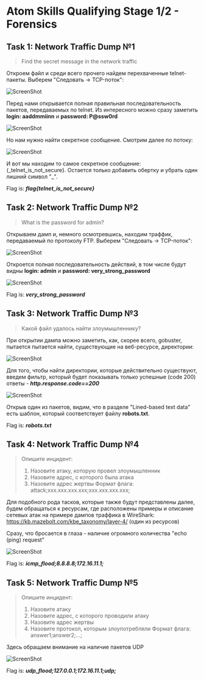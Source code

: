 # Atom Skills Qualifying Stage 1/2 - Forensics

## Task 1: Network Traffic Dump №1
> Find the secret message in the network traffic

Откроем файл и среди всего прочего найдем перехваченные telnet-пакеты. Выберем "Следовать -> TCP-поток":

![ScreenShot](screenshots/1.png)

Перед нами открывается полная правильная последовательность пакетов, передаваемых по telnet. Из интересного можно сразу заметить **login: aaddmmiinn** и **password:  P@ssw0rd**

![ScreenShot](screenshots/2.png)

Но нам нужно найти секретное сообщение. Смотрим далее по потоку:

![ScreenShot](screenshots/3.png)

И вот мы находим то самое секретное сообщение: {\_telnet_is_not_secure}. Остается только добавить обертку и убрать один лишний символ "\_".

Flag is: ***flag{telnet_is_not_secure}***


## Task 2: Network Traffic Dump №2
> What is the password for admin?

Открываем дамп и, немного осмотревшись, находим траффик, передаваемый по протоколу FTP. Выберем "Следовать -> TCP-поток":

![ScreenShot](screenshots/4.png)

Откроется полная последовательность действий, в том числе будут видны **login: admin** и **password: very_strong_password**

![ScreenShot](screenshots/5.png)

Flag is: ***very_strong_password***


## Task 3: Network Traffic Dump №3
> Какой файл удалось найти злоумышленнику?

При открытии дампа можно заметить, как, скорее всего, gobuster, пытается пытается найти, существующие на веб-ресурсе, директории:

![ScreenShot](screenshots/6.png)

Для того, чтобы найти директории, которые действительно существуют, введем фильтр, который будет показывать только успешные (code 200) ответы - ***http.response.code==200***

![ScreenShot](screenshots/7.png)

Открыв один из пакетов, видим, что в разделе "Lined-based text data" есть шаблон, который соответствует файлу **robots.txt**.

Flag is: ***robots.txt***


## Task 4: Network Traffic Dump №4
> Опишите инцидент:
> 1. Назовите атаку, которую провел злоумышленник
> 2. Назовите адрес, с которого была атака
> 3. Назовите адрес жертвы
> Формат флага: attack;xxx.xxx.xxx.xxx;xxx.xxx.xxx.xxx;

Для подобного рода тасков, которые также будут представлены далее, будем обращаться к ресурсам, где расположены примеры и описание сетевых атак на примере дампов траффика в WireShark:
https://kb.mazebolt.com/kbe_taxonomy/layer-4/ (один из ресурсов)

Сразу, что бросается в глаза - наличие огромного количества "echo (ping) request"

![ScreenShot](screenshots/8.png)

Flag is: ***icmp_flood;8.8.8.8;172.16.11.1;***


## Task 5: Network Traffic Dump №5
> Опишите инцидент:
> 1. Назовите атаку
> 2. Назовите адрес, с которого проводили атаку
> 3. Назовите адрес жертвы
> 4. Назовите протокол, которым злоупотребляли
> Формат флага: answer1;answer2;...;

Здесь обращаем внимание на наличие пакетов UDP

![ScreenShot](screenshots/9.png)

Flag is: ***udp_flood;127.0.0.1;172.16.11.1;udp;***
